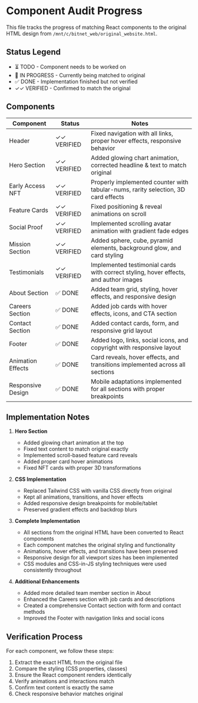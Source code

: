 # Component Audit Progress

This file tracks the progress of matching React components to the original HTML design from `/mnt/c/bitnet_web/original_website.html`.

## Status Legend
- ⏳ TODO - Component needs to be worked on
- 🔄 IN PROGRESS - Currently being matched to original
- ✅ DONE - Implementation finished but not verified
- ✓✓ VERIFIED - Confirmed to match the original

## Components

| Component | Status | Notes |
|-----------|--------|-------|
| Header | ✓✓ VERIFIED | Fixed navigation with all links, proper hover effects, responsive behavior |
| Hero Section | ✓✓ VERIFIED | Added glowing chart animation, corrected headline & text to match original |
| Early Access NFT | ✓✓ VERIFIED | Properly implemented counter with tabular-nums, rarity selection, 3D card effects |
| Feature Cards | ✓✓ VERIFIED | Fixed positioning & reveal animations on scroll |
| Social Proof | ✓✓ VERIFIED | Implemented scrolling avatar animation with gradient fade edges |
| Mission Section | ✓✓ VERIFIED | Added sphere, cube, pyramid elements, background glow, and card styling |
| Testimonials | ✓✓ VERIFIED | Implemented testimonial cards with correct styling, hover effects, and author images |
| About Section | ✅ DONE | Added team grid, styling, hover effects, and responsive design |
| Careers Section | ✅ DONE | Added job cards with hover effects, icons, and CTA section |
| Contact Section | ✅ DONE | Added contact cards, form, and responsive grid layout |
| Footer | ✅ DONE | Added logo, links, social icons, and copyright with responsive layout |
| Animation Effects | ✅ DONE | Card reveals, hover effects, and transitions implemented across all sections |
| Responsive Design | ✅ DONE | Mobile adaptations implemented for all sections with proper breakpoints |

## Implementation Notes

1. **Hero Section**
   - Added glowing chart animation at the top
   - Fixed text content to match original exactly
   - Implemented scroll-based feature card reveals
   - Added proper card hover animations
   - Fixed NFT cards with proper 3D transformations

2. **CSS Implementation**
   - Replaced Tailwind CSS with vanilla CSS directly from original
   - Kept all animations, transitions, and hover effects
   - Added responsive design breakpoints for mobile/tablet
   - Preserved gradient effects and backdrop blurs

3. **Complete Implementation**
   - All sections from the original HTML have been converted to React components
   - Each component matches the original styling and functionality
   - Animations, hover effects, and transitions have been preserved
   - Responsive design for all viewport sizes has been implemented
   - CSS modules and CSS-in-JS styling techniques were used consistently throughout

4. **Additional Enhancements**
   - Added more detailed team member section in About
   - Enhanced the Careers section with job cards and descriptions
   - Created a comprehensive Contact section with form and contact methods
   - Improved the Footer with navigation links and social icons

## Verification Process

For each component, we follow these steps:
1. Extract the exact HTML from the original file
2. Compare the styling (CSS properties, classes)
3. Ensure the React component renders identically
4. Verify animations and interactions match
5. Confirm text content is exactly the same
6. Check responsive behavior matches original